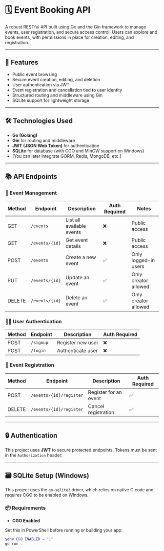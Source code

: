# 🗓️ Event Booking API

A robust RESTful API built using Go and the Gin framework to manage events, user registration, and secure access control. Users can explore and book events, with permissions in place for creation, editing, and registration.

---

## 🚀 Features

- Public event browsing
- Secure event creation, editing, and deletion
- User authentication via JWT
- Event registration and cancellation tied to user identity
- Structured routing and middleware using Gin
- SQLite support for lightweight storage

---

## 🛠️ Technologies Used

- **Go (Golang)**
- **Gin** for routing and middleware
- **JWT (JSON Web Token)** for authentication
- **SQLite** for database (with CGO and MinGW support on Windows)
- [You can later integrate GORM, Redis, MongoDB, etc.]

---

## 📚 API Endpoints

### 🎉 Event Management

| Method | Endpoint            | Description                     | Auth Required | Notes                |
|--------|---------------------|---------------------------------|---------------|----------------------|
| GET    | `/events`           | List all available events       | ❌            | Public access        |
| GET    | `/events/{id}`      | Get event details               | ❌            | Public access        |
| POST   | `/events`           | Create a new event              | ✅            | Only logged-in users |
| PUT    | `/events/{id}`      | Update an event                 | ✅            | Only creator allowed |
| DELETE | `/events/{id}`      | Delete an event                 | ✅            | Only creator allowed |

### 🙍‍♂️ User Authentication

| Method | Endpoint   | Description       | Auth Required |
|--------|------------|-------------------|---------------|
| POST   | `/signup`  | Register new user | ❌            |
| POST   | `/login`   | Authenticate user | ❌            | Returns JWT token |

### 📝 Event Registration

| Method | Endpoint                    | Description           | Auth Required |
|--------|-----------------------------|-----------------------|---------------|
| POST   | `/events/{id}/register`     | Register for an event | ✅            |
| DELETE | `/events/{id}/register`     | Cancel registration   | ✅            |

---

## 🔒 Authentication

This project uses **JWT** to secure protected endpoints. Tokens must be sent in the `Authorization` header:


---

## 🗃️ SQLite Setup (Windows)

This project uses the `go-sqlite3` driver, which relies on native C code and requires CGO to be enabled on Windows.

### 📦 Requirements

- **CGO Enabled**

Set this in PowerShell before running or building your app:

```powershell
$env:CGO_ENABLED = "1"
go run .